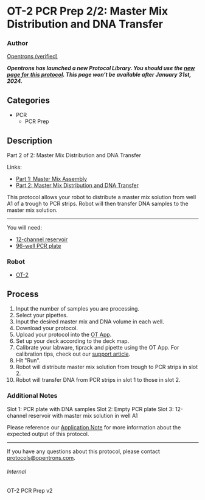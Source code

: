 # OT-2 PCR Prep 2/2: Master Mix Distribution and DNA Transfer

### Author
[Opentrons (verified)](https://opentrons.com/)

***Opentrons has launched a new Protocol Library. You should use the [new page for this protocol](library.opentrons.com/p/pcr_prep_part_2). This page won’t be available after January 31st, 2024.***

## Categories
* PCR
    * PCR Prep

## Description
Part 2 of 2: Master Mix Distribution and DNA Transfer

Links:
* [Part 1: Master Mix Assembly](./pcr_prep_part_1)
* [Part 2: Master Mix Distribution and DNA Transfer](./pcr_prep_part_2)


This protocol allows your robot to distribute a master mix solution from well A1 of a trough to PCR strips. Robot will then transfer DNA samples to the master mix solution.

---

You will need:
* [12-channel reservoir](https://www.usascientific.com/12-channel-automation-reservoir.aspx)
* [96-well PCR plate](https://www.bio-rad.com/en-us/sku/hsp9601-hard-shell-96-well-pcr-plates-low-profile-thin-wall-skirted-white-clear?ID=hsp9601)

### Robot
* [OT-2](https://opentrons.com/ot-2)

## Process
1. Input the number of samples you are processing.
2. Select your pipettes.
3. Input the desired master mix and DNA volume in each well.
4. Download your protocol.
5. Upload your protocol into the [OT App](https://opentrons.com/ot-app).
6. Set up your deck according to the deck map.
7. Calibrate your labware, tiprack and pipette using the OT App. For calibration tips, check out our [support article](https://support.opentrons.com/ot-2/getting-started-software-setup/deck-calibration).
8. Hit "Run".
9. Robot will distribute master mix solution from trough to PCR strips in slot 2.
10. Robot will transfer DNA from PCR strips in slot 1 to those in slot 2.

### Additional Notes
Slot 1: PCR plate with DNA samples
Slot 2: Empty PCR plate
Slot 3: 12-channel reservoir with master mix solution in well A1

Please reference our [Application Note](https://opentrons-protocol-library-website.s3.amazonaws.com/Technical+Notes/Thermocycler+PCR+Application+Note.pdf) for more information about the expected output of this protocol.

---

If you have any questions about this protocol, please contact protocols@opentrons.com.

###### Internal
OT-2 PCR Prep v2
